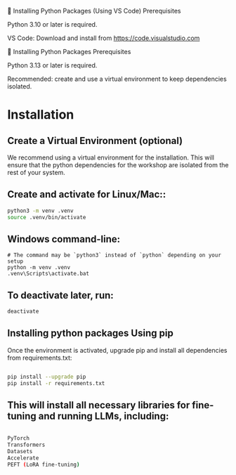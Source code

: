 🧩 Installing Python Packages (Using VS Code)
Prerequisites

Python 3.10 or later is required.

VS Code: Download and install from https://code.visualstudio.com


🧩 Installing Python Packages
Prerequisites

Python 3.13 or later is required.

Recommended: create and use a virtual environment to keep dependencies isolated.

# Installation

## Create a Virtual Environment (optional)

We recommend using a virtual environment for the installation. This will ensure that the python dependencies for the workshop are isolated from the rest of your system.



## Create and activate for Linux/Mac::

```bash
python3 -m venv .venv
source .venv/bin/activate
```

## Windows command-line:
```batch
# The command may be `python3` instead of `python` depending on your setup
python -m venv .venv
.venv\Scripts\activate.bat
```

## To deactivate later, run:

```bash
deactivate
```






## Installing python packages Using pip

Once the environment is activated, upgrade pip and install all dependencies from requirements.txt:

```bash

pip install --upgrade pip
pip install -r requirements.txt
```

## This will install all necessary libraries for fine-tuning and running LLMs, including:

```bash

PyTorch
Transformers
Datasets
Accelerate
PEFT (LoRA fine-tuning)
```
